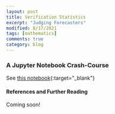 ```yaml
---
layout: post
title: Verification Statistics
excerpt: "Judging Forecasters"
modified: 8/17/2021
tags: [mathematics]
comments: true
category: blog
---
```


### A Jupyter Notebook Crash-Course

See [this notebook](jupyter/VerificationStatistics.ipynb){:target="\_blank"}

#### References and Further Reading
Coming soon!

